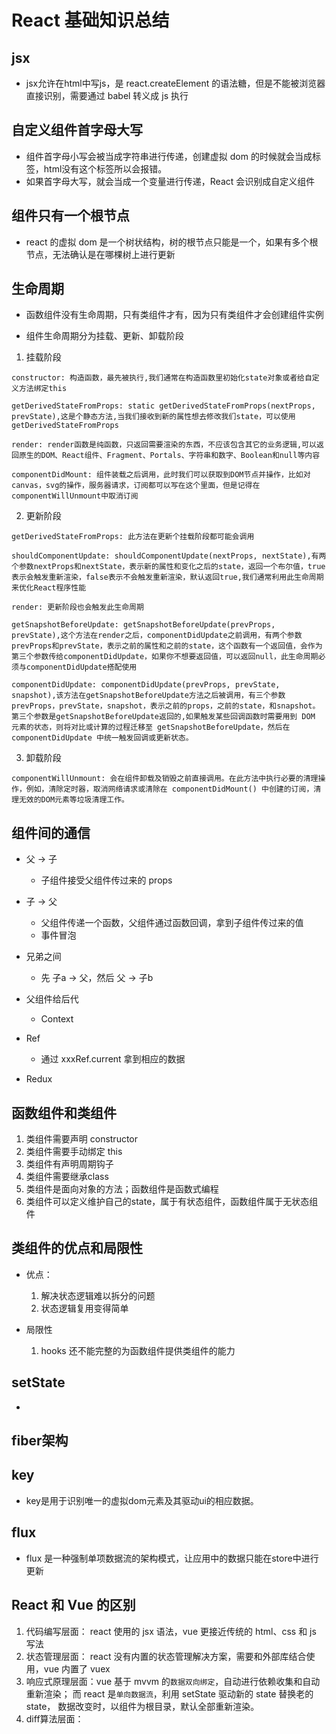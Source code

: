 # React 基础知识总结

## jsx

- jsx允许在html中写js，是 react.createElement 的语法糖，但是不能被浏览器直接识别，需要通过 babel 转义成 js 执行

## 自定义组件首字母大写

- 组件首字母小写会被当成字符串进行传递，创建虚拟 dom 的时候就会当成标签，html没有这个标签所以会报错。
- 如果首字母大写，就会当成一个变量进行传递，React 会识别成自定义组件

## 组件只有一个根节点

- react 的虚拟 dom 是一个树状结构，树的根节点只能是一个，如果有多个根节点，无法确认是在哪棵树上进行更新

## 生命周期

- 函数组件没有生命周期，只有类组件才有，因为只有类组件才会创建组件实例

- 组件生命周期分为挂载、更新、卸载阶段
1. 挂载阶段
```
constructor: 构造函数，最先被执行,我们通常在构造函数里初始化state对象或者给自定义方法绑定this

getDerivedStateFromProps: static getDerivedStateFromProps(nextProps, prevState),这是个静态方法,当我们接收到新的属性想去修改我们state，可以使用getDerivedStateFromProps

render: render函数是纯函数，只返回需要渲染的东西，不应该包含其它的业务逻辑,可以返回原生的DOM、React组件、Fragment、Portals、字符串和数字、Boolean和null等内容

componentDidMount: 组件装载之后调用，此时我们可以获取到DOM节点并操作，比如对canvas，svg的操作，服务器请求，订阅都可以写在这个里面，但是记得在componentWillUnmount中取消订阅
```
2. 更新阶段
```
getDerivedStateFromProps: 此方法在更新个挂载阶段都可能会调用

shouldComponentUpdate: shouldComponentUpdate(nextProps, nextState),有两个参数nextProps和nextState，表示新的属性和变化之后的state，返回一个布尔值，true表示会触发重新渲染，false表示不会触发重新渲染，默认返回true,我们通常利用此生命周期来优化React程序性能

render: 更新阶段也会触发此生命周期

getSnapshotBeforeUpdate: getSnapshotBeforeUpdate(prevProps, prevState),这个方法在render之后，componentDidUpdate之前调用，有两个参数prevProps和prevState，表示之前的属性和之前的state，这个函数有一个返回值，会作为第三个参数传给componentDidUpdate，如果你不想要返回值，可以返回null，此生命周期必须与componentDidUpdate搭配使用

componentDidUpdate: componentDidUpdate(prevProps, prevState, snapshot),该方法在getSnapshotBeforeUpdate方法之后被调用，有三个参数prevProps，prevState，snapshot，表示之前的props，之前的state，和snapshot。第三个参数是getSnapshotBeforeUpdate返回的,如果触发某些回调函数时需要用到 DOM 元素的状态，则将对比或计算的过程迁移至 getSnapshotBeforeUpdate，然后在 componentDidUpdate 中统一触发回调或更新状态。

```
3. 卸载阶段

```
componentWillUnmount: 会在组件卸载及销毁之前直接调用。在此方法中执行必要的清理操作，例如，清除定时器，取消网络请求或清除在 componentDidMount() 中创建的订阅，清理无效的DOM元素等垃圾清理工作。
```

## 组件间的通信

- 父 -> 子
    - 子组件接受父组件传过来的 props

- 子 -> 父
    - 父组件传递一个函数，父组件通过函数回调，拿到子组件传过来的值
    - 事件冒泡

- 兄弟之间
    - 先 子a -> 父，然后 父 -> 子b

- 父组件给后代
    - Context

- Ref
    - 通过 xxxRef.current 拿到相应的数据

- Redux

## 函数组件和类组件

1. 类组件需要声明 constructor
2. 类组件需要手动绑定 this
3. 类组件有声明周期钩子
4. 类组件需要继承class
5. 类组件是面向对象的方法；函数组件是函数式编程
6. 类组件可以定义维护自己的state，属于有状态组件，函数组件属于无状态组件

## 类组件的优点和局限性

- 优点：

    1. 解决状态逻辑难以拆分的问题
    2. 状态逻辑复用变得简单

- 局限性
    1. hooks 还不能完整的为函数组件提供类组件的能力

## setState 

- 

## fiber架构

## key 
- key是用于识别唯一的虚拟dom元素及其驱动ui的相应数据。

## flux

- flux 是一种强制单项数据流的架构模式，让应用中的数据只能在store中进行更新

## React 和 Vue 的区别

1. 代码编写层面： react 使用的 jsx 语法，vue 更接近传统的 html、css 和 js 写法
2. 状态管理层面： react 没有内置的状态管理解决方案，需要和外部库结合使用，vue 内置了 vuex 
3. 响应式原理层面：vue 基于 mvvm 的`数据双向绑定`，自动进行依赖收集和自动重新渲染； 而 react 是`单向数据流`，利用 setState 驱动新的 state 替换老的 state， 数据改变时，以组件为根目录，默认全部重新渲染。
4. diff算法层面：